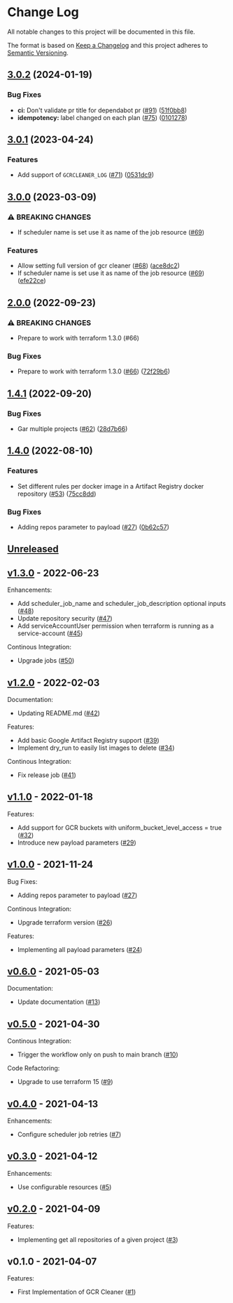 # Change Log

All notable changes to this project will be documented in this file.

The format is based on [Keep a Changelog](http://keepachangelog.com/) and this
project adheres to [Semantic Versioning](http://semver.org/).

<a name="unreleased"></a>
## [3.0.2](https://github.com/mirakl/terraform-google-gcr-cleaner/compare/v3.0.1...v3.0.2) (2024-01-19)


### Bug Fixes

* **ci:** Don't validate pr title for dependabot pr ([#91](https://github.com/mirakl/terraform-google-gcr-cleaner/issues/91)) ([51f0bb8](https://github.com/mirakl/terraform-google-gcr-cleaner/commit/51f0bb85202fea66c3531c7a3afc9804b6d97067))
* **idempotency:** label changed on each plan ([#75](https://github.com/mirakl/terraform-google-gcr-cleaner/issues/75)) ([0101278](https://github.com/mirakl/terraform-google-gcr-cleaner/commit/0101278b0a637d87cdcc07cee7a39338d17dd406))

## [3.0.1](https://github.com/mirakl/terraform-google-gcr-cleaner/compare/v3.0.0...v3.0.1) (2023-04-24)


### Features

* Add support of `GCRCLEANER_LOG` ([#71](https://github.com/mirakl/terraform-google-gcr-cleaner/issues/71)) ([0531dc9](https://github.com/mirakl/terraform-google-gcr-cleaner/commit/0531dc9d94cb510010648b8e92e258fac212bc3d))

## [3.0.0](https://github.com/mirakl/terraform-google-gcr-cleaner/compare/v2.0.0...v3.0.0) (2023-03-09)


### ⚠ BREAKING CHANGES

* If scheduler name is set use it as name of the job resource ([#69](https://github.com/mirakl/terraform-google-gcr-cleaner/issues/69))

### Features

* Allow setting full version of gcr cleaner ([#68](https://github.com/mirakl/terraform-google-gcr-cleaner/issues/68)) ([ace8dc2](https://github.com/mirakl/terraform-google-gcr-cleaner/commit/ace8dc2d172f68801f80c4b80e70f151789f6333))
* If scheduler name is set use it as name of the job resource ([#69](https://github.com/mirakl/terraform-google-gcr-cleaner/issues/69)) ([efe22ce](https://github.com/mirakl/terraform-google-gcr-cleaner/commit/efe22ce56e0aba4cb1b010106098539a22e8c1f5))

## [2.0.0](https://github.com/mirakl/terraform-google-gcr-cleaner/compare/v1.4.1...v2.0.0) (2022-09-23)


### ⚠ BREAKING CHANGES

* Prepare to work with terraform 1.3.0 (#66)

### Bug Fixes

* Prepare to work with terraform 1.3.0 ([#66](https://github.com/mirakl/terraform-google-gcr-cleaner/issues/66)) ([72f29b6](https://github.com/mirakl/terraform-google-gcr-cleaner/commit/72f29b67323b8510f7f39afd8803d6f50451e3f5))

## [1.4.1](https://github.com/mirakl/terraform-google-gcr-cleaner/compare/v1.4.0...v1.4.1) (2022-09-20)


### Bug Fixes

* Gar multiple projects ([#62](https://github.com/mirakl/terraform-google-gcr-cleaner/issues/62)) ([28d7b66](https://github.com/mirakl/terraform-google-gcr-cleaner/commit/28d7b665fce130b159c2f01b46228a76de43aaa5))

## [1.4.0](https://github.com/mirakl/terraform-google-gcr-cleaner/compare/v1.3.0...v1.4.0) (2022-08-10)


### Features

* Set different rules per docker image in a Artifact Registry docker repository ([#53](https://github.com/mirakl/terraform-google-gcr-cleaner/issues/53)) ([75cc8dd](https://github.com/mirakl/terraform-google-gcr-cleaner/commit/75cc8dd9c59f272ac4f37e50c61a6423aaed14fc))


### Bug Fixes

* Adding repos parameter to payload ([#27](https://github.com/mirakl/terraform-google-gcr-cleaner/issues/27)) ([0b62c57](https://github.com/mirakl/terraform-google-gcr-cleaner/commit/0b62c57161feec5fee91b0d38b75fd47fb9873f7))

## [Unreleased]



<a name="v1.3.0"></a>
## [v1.3.0] - 2022-06-23
Enhancements:
- Add scheduler_job_name and scheduler_job_description optional inputs ([#48](https://github.com/mirakl/terraform-gcr-cleaner/issues/48))
- Update repository security ([#47](https://github.com/mirakl/terraform-gcr-cleaner/issues/47))
- Add serviceAccountUser permission when terraform is running as a service-account ([#45](https://github.com/mirakl/terraform-gcr-cleaner/issues/45))

Continous Integration:
- Upgrade jobs ([#50](https://github.com/mirakl/terraform-gcr-cleaner/issues/50))


<a name="v1.2.0"></a>
## [v1.2.0] - 2022-02-03
Documentation:
- Updating README.md ([#42](https://github.com/mirakl/terraform-gcr-cleaner/issues/42))

Features:
- Add basic Google Artifact Registry support ([#39](https://github.com/mirakl/terraform-gcr-cleaner/issues/39))
- Implement dry_run to easily list images to delete ([#34](https://github.com/mirakl/terraform-gcr-cleaner/issues/34))

Continous Integration:
- Fix release job ([#41](https://github.com/mirakl/terraform-gcr-cleaner/issues/41))


<a name="v1.1.0"></a>
## [v1.1.0] - 2022-01-18
Features:
- Add support for GCR buckets with uniform_bucket_level_access = true ([#32](https://github.com/mirakl/terraform-gcr-cleaner/issues/32))
- Introduce new payload parameters ([#29](https://github.com/mirakl/terraform-gcr-cleaner/issues/29))


<a name="v1.0.0"></a>
## [v1.0.0] - 2021-11-24
Bug Fixes:
- Adding repos parameter to payload ([#27](https://github.com/mirakl/terraform-gcr-cleaner/issues/27))

Continous Integration:
- Upgrade terraform version ([#26](https://github.com/mirakl/terraform-gcr-cleaner/issues/26))

Features:
- Implementing all payload parameters ([#24](https://github.com/mirakl/terraform-gcr-cleaner/issues/24))


<a name="v0.6.0"></a>
## [v0.6.0] - 2021-05-03
Documentation:
- Update documentation ([#13](https://github.com/mirakl/terraform-gcr-cleaner/issues/13))


<a name="v0.5.0"></a>
## [v0.5.0] - 2021-04-30
Continous Integration:
- Trigger the workflow only on push to main branch ([#10](https://github.com/mirakl/terraform-gcr-cleaner/issues/10))

Code Refactoring:
- Upgrade to use terraform 15 ([#9](https://github.com/mirakl/terraform-gcr-cleaner/issues/9))


<a name="v0.4.0"></a>
## [v0.4.0] - 2021-04-13
Enhancements:
- Configure scheduler job retries ([#7](https://github.com/mirakl/terraform-gcr-cleaner/issues/7))


<a name="v0.3.0"></a>
## [v0.3.0] - 2021-04-12
Enhancements:
- Use configurable resources ([#5](https://github.com/mirakl/terraform-gcr-cleaner/issues/5))


<a name="v0.2.0"></a>
## [v0.2.0] - 2021-04-09
Features:
- Implementing get all repositories of a given project ([#3](https://github.com/mirakl/terraform-gcr-cleaner/issues/3))


<a name="v0.1.0"></a>
## v0.1.0 - 2021-04-07
Features:
- First Implementation of GCR Cleaner ([#1](https://github.com/mirakl/terraform-gcr-cleaner/issues/1))


[Unreleased]: https://github.com/mirakl/terraform-gcr-cleaner/compare/v1.3.0...HEAD
[v1.3.0]: https://github.com/mirakl/terraform-gcr-cleaner/compare/v1.2.0...v1.3.0
[v1.2.0]: https://github.com/mirakl/terraform-gcr-cleaner/compare/v1.1.0...v1.2.0
[v1.1.0]: https://github.com/mirakl/terraform-gcr-cleaner/compare/v1.0.0...v1.1.0
[v1.0.0]: https://github.com/mirakl/terraform-gcr-cleaner/compare/v0.6.0...v1.0.0
[v0.6.0]: https://github.com/mirakl/terraform-gcr-cleaner/compare/v0.5.0...v0.6.0
[v0.5.0]: https://github.com/mirakl/terraform-gcr-cleaner/compare/v0.4.0...v0.5.0
[v0.4.0]: https://github.com/mirakl/terraform-gcr-cleaner/compare/v0.3.0...v0.4.0
[v0.3.0]: https://github.com/mirakl/terraform-gcr-cleaner/compare/v0.2.0...v0.3.0
[v0.2.0]: https://github.com/mirakl/terraform-gcr-cleaner/compare/v0.1.0...v0.2.0
